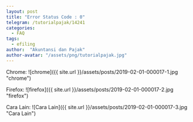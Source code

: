 ```yaml
---
layout: post
title: "Error Status Code : 0"
telegram: /tutorialpajak/14241
categories:
  - FAQ
tags:
  - efiling
author:  "Akuntansi dan Pajak"
author-avatar: "/assets/png/tutorialpajak.jpg"
---
```

Chrome:
![chrome]({{ site.url }}/assets/posts/2019-02-01-000017-1.jpg "chrome")

Firefox:
![firefox]({{ site.url }}/assets/posts/2019-02-01-000017-2.jpg "firefox")

Cara Lain:
![Cara Lain]({{ site.url }}/assets/posts/2019-02-01-000017-3.jpg "Cara Lain")